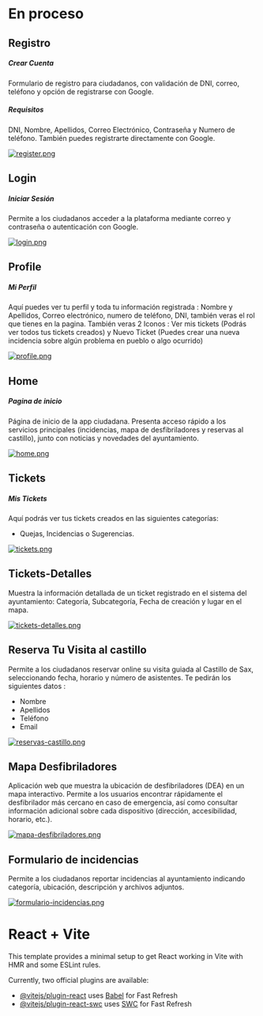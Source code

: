 # En proceso
## Registro
##### Crear Cuenta
Formulario de registro para ciudadanos, con validación de DNI, correo, teléfono y opción de registrarse con Google.

##### Requisitos 
DNI, Nombre, Apellidos, Correo Electrónico, Contraseña y Numero de teléfono.
También puedes registrarte directamente con Google.

[![register.png](https://i.postimg.cc/G2VMv4LH/register.png)](https://postimg.cc/phQYHXnH)

## Login
##### Iniciar Sesión
Permite a los ciudadanos acceder a la plataforma mediante correo y contraseña o autenticación con Google.

[![login.png](https://i.postimg.cc/CM9tqQ5m/login.png)](https://postimg.cc/fkjB45x9)

## Profile
##### Mi Perfil
Aquí puedes ver tu perfil y toda tu información registrada : Nombre y Apellidos, Correo electrónico, numero de teléfono, DNI, también veras el rol que tienes en la pagina.
También veras 2 Iconos : Ver mis tickets (Podrás ver todos tus tickets creados) y Nuevo Ticket (Puedes crear una nueva incidencia sobre algún problema en pueblo o algo ocurrido)

[![profile.png](https://i.postimg.cc/wMsssvMx/profile.png)](https://postimg.cc/CnSK3wb9)

## Home
##### Pagina de inicio
Página de inicio de la app ciudadana. Presenta acceso rápido a los servicios principales (incidencias, mapa de desfibriladores y reservas al castillo), junto con noticias y novedades del ayuntamiento.

[![home.png](https://i.postimg.cc/y80kHtg5/home.png)](https://postimg.cc/gxkYyMKq)

## Tickets
##### Mis Tickets 
Aquí podrás ver tus tickets creados en las siguientes categorías: 
- Quejas, Incidencias o Sugerencias.

[![tickets.png](https://i.postimg.cc/cLnbhMg0/tickets.png)](https://postimg.cc/mPTj29y5)

## Tickets-Detalles
Muestra la información detallada de un ticket registrado en el sistema del ayuntamiento: Categoría, Subcategoría, Fecha de creación y lugar en el mapa.

[![tickets-detalles.png](https://i.postimg.cc/8zyKHKwF/tickets-detalles.png)](https://postimg.cc/TKDJ2czG)

## Reserva Tu Visita al castillo
Permite a los ciudadanos reservar online su visita guiada al Castillo de Sax, seleccionando fecha, horario y número de asistentes.
Te pedirán los siguientes datos :
- Nombre 
- Apellidos
- Teléfono
- Email

[![reservas-castillo.png](https://i.postimg.cc/0jfFq8Gn/reservas-castillo.png)](https://postimg.cc/N2Kp6vz2)

## Mapa Desfibriladores
Aplicación web que muestra la ubicación de desfibriladores (DEA) en un mapa interactivo. Permite a los usuarios encontrar rápidamente el desfibrilador más cercano en caso de emergencia, así como consultar información adicional sobre cada dispositivo (dirección, accesibilidad, horario, etc.).

[![mapa-desfibriladores.png](https://i.postimg.cc/PJDfbVDY/mapa-desfibriladores.png)](https://postimg.cc/649Nt0Yp)

## Formulario de incidencias
Permite a los ciudadanos reportar incidencias al ayuntamiento indicando categoría, ubicación, descripción y archivos adjuntos.

[![formulario-incidencias.png](https://i.postimg.cc/Yqgfjpvq/formulario-incidencias.png)](https://postimg.cc/ZCbyMzP1)




# React + Vite

This template provides a minimal setup to get React working in Vite with HMR and some ESLint rules.

Currently, two official plugins are available:

- [@vitejs/plugin-react](https://github.com/vitejs/vite-plugin-react/blob/main/packages/plugin-react/README.md) uses [Babel](https://babeljs.io/) for Fast Refresh
- [@vitejs/plugin-react-swc](https://github.com/vitejs/vite-plugin-react-swc) uses [SWC](https://swc.rs/) for Fast Refresh